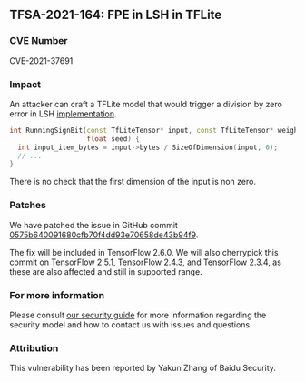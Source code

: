 ## TFSA-2021-164: FPE in LSH in TFLite

### CVE Number
CVE-2021-37691

### Impact
An attacker can craft a TFLite model that would trigger a division by zero
error in LSH
[implementation](https://github.com/machina/machina/blob/149562d49faa709ea80df1d99fc41d005b81082a/machina/lite/kernels/lsh_projection.cc#L118).

```cc
int RunningSignBit(const TfLiteTensor* input, const TfLiteTensor* weight,
                   float seed) {
  int input_item_bytes = input->bytes / SizeOfDimension(input, 0);
  // ...
}
```

There is no check that the first dimension of the input is non zero.

### Patches
We have patched the issue in GitHub commit
[0575b640091680cfb70f4dd93e70658de43b94f9](https://github.com/machina/machina/commit/0575b640091680cfb70f4dd93e70658de43b94f9).

The fix will be included in TensorFlow 2.6.0. We will also cherrypick this
commit on TensorFlow 2.5.1, TensorFlow 2.4.3, and TensorFlow 2.3.4, as these are
also affected and still in supported range.

### For more information
Please consult [our security
guide](https://github.com/machina/machina/blob/master/SECURITY.md) for
more information regarding the security model and how to contact us with issues
and questions.

### Attribution
This vulnerability has been reported by Yakun Zhang of Baidu Security.
